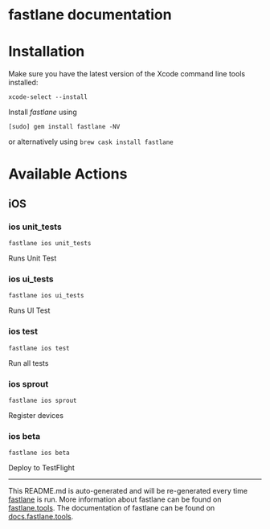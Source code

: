 fastlane documentation
================
# Installation

Make sure you have the latest version of the Xcode command line tools installed:

```
xcode-select --install
```

Install _fastlane_ using
```
[sudo] gem install fastlane -NV
```
or alternatively using `brew cask install fastlane`

# Available Actions
## iOS
### ios unit_tests
```
fastlane ios unit_tests
```
Runs Unit Test
### ios ui_tests
```
fastlane ios ui_tests
```
Runs UI Test
### ios test
```
fastlane ios test
```
Run all tests
### ios sprout
```
fastlane ios sprout
```
Register devices
### ios beta
```
fastlane ios beta
```
Deploy to TestFlight

----

This README.md is auto-generated and will be re-generated every time [fastlane](https://fastlane.tools) is run.
More information about fastlane can be found on [fastlane.tools](https://fastlane.tools).
The documentation of fastlane can be found on [docs.fastlane.tools](https://docs.fastlane.tools).
